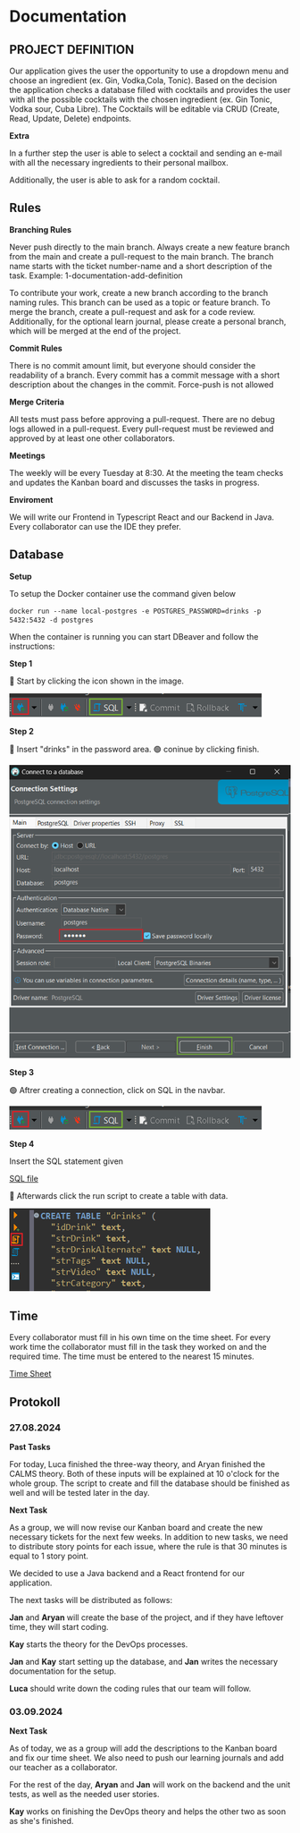 # Documentation

## PROJECT DEFINITION

Our application gives the user the opportunity to use a dropdown menu and choose an ingredient (ex. Gin, Vodka,Cola, Tonic). 
Based on the decision the application checks a database filled with cocktails and provides the user with all the possible cocktails with the chosen ingredient (ex. Gin Tonic, Vodka sour, Cuba Libre).
The Cocktails will be editable via CRUD (Create, Read, Update, Delete) endpoints.

**Extra**

In a further step the user is able to select a cocktail and sending an e-mail with all the necessary ingredients to their personal mailbox.

Additionally, the user is able to ask for a random cocktail.

## Rules

**Branching Rules**

Never push directly to the main branch.
Always create a new feature branch from the main and create a pull-request to the main branch. 
The branch name starts with the ticket number-name and a short description of the task.
Example: 1-documentation-add-definition


To contribute your work, create a new branch according to the branch naming rules. 
This branch can be used as a topic or feature branch. 
To merge the branch, create a pull-request and ask for a code review. 
Additionally, for the optional learn journal, please create a personal branch, which will be merged at the end of the project.

**Commit Rules**

There is no commit amount limit, but everyone should consider the readability of a branch.
Every commit has a commit message with a short description about the changes in the commit. 
Force-push is not allowed

**Merge Criteria**

All tests must pass before approving a pull-request.
There are no debug logs allowed in a pull-request.
Every pull-request must be reviewed and approved by at least one other collaborators.

**Meetings** 

The weekly will be every Tuesday at 8:30.
At the meeting the team checks and updates the Kanban board and discusses the tasks in progress.

**Enviroment**

We will write our Frontend in Typescript React and our Backend in Java.
Every collaborator can use the IDE they prefer.

## Database

**Setup**

To setup the Docker container use the command given below
```
docker run --name local-postgres -e POSTGRES_PASSWORD=drinks -p 5432:5432 -d postgres
```

When the container is running you can start DBeaver and follow the instructions:

**Step 1**

🔴 Start by clicking the icon shown in the image.

![image info](./Images/1.png)

**Step 2**

🔴 Insert "drinks" in the password area.
🟢 coninue by clicking finish.

![image info](./Images/2.png)

**Step 3**

🟢 Aftrer creating a connection, click on SQL in the navbar.

![image info](./Images/1.png)

**Step 4**

Insert the SQL statement given 

[SQL file](./drinks_db.sql) 

🔴 Afterwards click the run script to create a table with data.

![image info](./Images/4.png)

## Time

Every collaborator must fill in his own time on the time sheet.
For every work time the collaborator must fill in the task they worked on and the required time.
The time must be entered to the nearest 15 minutes.

[Time Sheet](https://tbzedu-my.sharepoint.com/:x:/r/personal/kay_schnyder_edu_tbz_ch/_layouts/15/Doc.aspx?sourcedoc=%7B4C0BDA20-4AE3-4985-A780-3F4F67B43329%7D&file=time_logger%201.xlsx&action=default&mobileredirect=true&wdOrigin=TEAMS-WEB.p2p_ns.rwc&wdExp=TEAMS-TREATMENT&wdhostclicktime=1724143689247&web=1)

## Protokoll

### 27.08.2024

**Past Tasks**

For today, Luca finished the three-way theory, and Aryan finished the CALMS theory. Both of these inputs will be explained at 10 o'clock for the whole group. The script to create and fill the database should be finished as well and will be tested later in the day. 

**Next Task**

As a group, we will now revise our Kanban board and create the new necessary tickets for the next few weeks. In addition to new tasks, we need to distribute story points for each issue, where the rule is that 30 minutes is equal to 1 story point. 

We decided to use a Java backend and a React frontend for our application. 

The next tasks will be distributed as follows:

**Jan** and **Aryan** will create the base of the project, and if they have leftover time, they will start coding. 

**Kay** starts the theory for the DevOps processes. 

**Jan** and **Kay** start setting up the database, and **Jan** writes the necessary documentation for the setup.

**Luca** should write down the coding rules that our team will follow.

### 03.09.2024

**Next Task**

As of today, we as a group will add the descriptions to the Kanban board and fix our time sheet. We also need to push our learning journals and add our teacher as a collaborator. 

For the rest of the day, **Aryan** and **Jan** will work on the backend and the unit tests, as well as the needed user stories. 

**Kay** works on finishing the DevOps theory and helps the other two as soon as she's finished.
